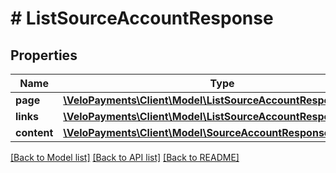 # # ListSourceAccountResponse

## Properties

Name | Type | Description | Notes
------------ | ------------- | ------------- | -------------
**page** | [**\VeloPayments\Client\Model\ListSourceAccountResponsePage**](ListSourceAccountResponsePage.md) |  | [optional]
**links** | [**\VeloPayments\Client\Model\ListSourceAccountResponseLinks[]**](ListSourceAccountResponseLinks.md) |  | [optional]
**content** | [**\VeloPayments\Client\Model\SourceAccountResponse[]**](SourceAccountResponse.md) |  | [optional]

[[Back to Model list]](../../README.md#models) [[Back to API list]](../../README.md#endpoints) [[Back to README]](../../README.md)

